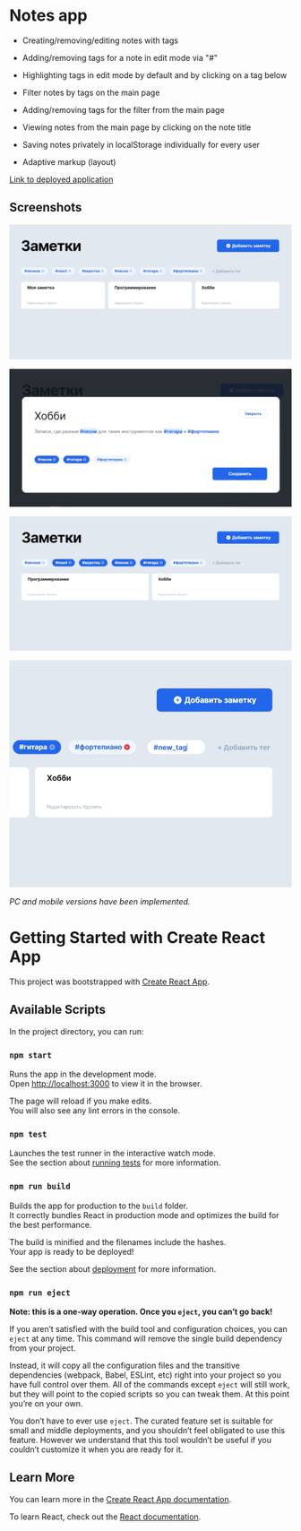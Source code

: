 # Notes app

* Creating/removing/editing notes with tags

* Adding/removing tags for a note in edit mode via "#"

* Highlighting tags in edit mode by default and by clicking on a tag below

* Filter notes by tags on the main page

* Adding/removing tags for the filter from the main page

* Viewing notes from the main page by clicking on the note title

* Saving notes privately in localStorage individually for every user

* Adaptive markup (layout)

[Link to deployed application](https://resplendent-axolotl-6ea452.netlify.app/)

## Screenshots

![Screenshot-app-notes](/public/Screenshot-app-notes.jpg)

![Screenshot-app-notes-edit](/public/Screenshot-app-notes-edit.jpg)

![Screenshot-app-notes-filter](/public/Screenshot-app-notes-filter.jpg)

![Screenshot-app-notes-tags](/public/Screenshot-app-notes-tags.jpg)

*PC and mobile versions have been implemented.*

# Getting Started with Create React App

This project was bootstrapped with [Create React App](https://github.com/facebook/create-react-app).

## Available Scripts

In the project directory, you can run:

### `npm start`

Runs the app in the development mode.\
Open [http://localhost:3000](http://localhost:3000) to view it in the browser.

The page will reload if you make edits.\
You will also see any lint errors in the console.

### `npm test`

Launches the test runner in the interactive watch mode.\
See the section about [running tests](https://facebook.github.io/create-react-app/docs/running-tests) for more information.

### `npm run build`

Builds the app for production to the `build` folder.\
It correctly bundles React in production mode and optimizes the build for the best performance.

The build is minified and the filenames include the hashes.\
Your app is ready to be deployed!

See the section about [deployment](https://facebook.github.io/create-react-app/docs/deployment) for more information.

### `npm run eject`

**Note: this is a one-way operation. Once you `eject`, you can’t go back!**

If you aren’t satisfied with the build tool and configuration choices, you can `eject` at any time. This command will remove the single build dependency from your project.

Instead, it will copy all the configuration files and the transitive dependencies (webpack, Babel, ESLint, etc) right into your project so you have full control over them. All of the commands except `eject` will still work, but they will point to the copied scripts so you can tweak them. At this point you’re on your own.

You don’t have to ever use `eject`. The curated feature set is suitable for small and middle deployments, and you shouldn’t feel obligated to use this feature. However we understand that this tool wouldn’t be useful if you couldn’t customize it when you are ready for it.

## Learn More

You can learn more in the [Create React App documentation](https://facebook.github.io/create-react-app/docs/getting-started).

To learn React, check out the [React documentation](https://reactjs.org/).
